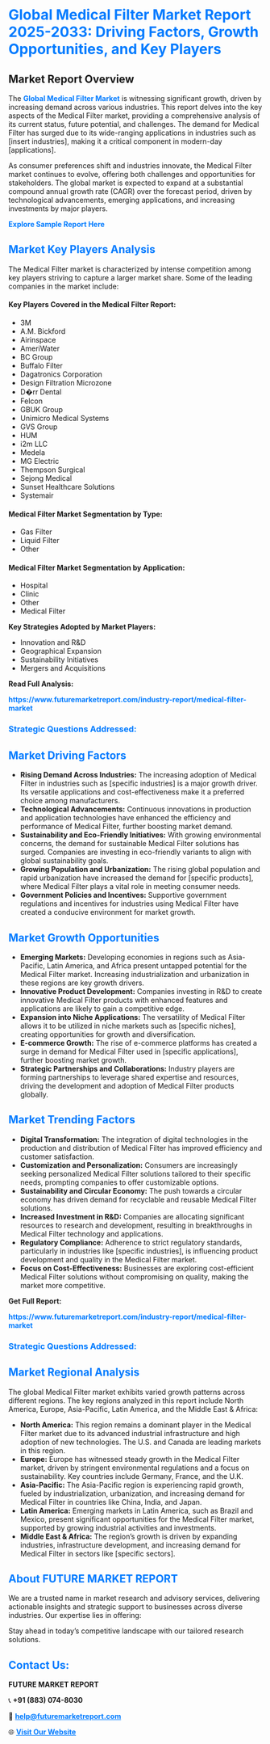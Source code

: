 <h1 style="color: #007BFF;">Global Medical Filter Market Report 2025-2033: Driving Factors, Growth Opportunities, and Key Players</h1>

<section id="overview">
<h2>Market Report Overview</h2>
<p>The <a href="https://www.futuremarketreport.com/industry-report/medical-filter-market" style="color: #007BFF; text-decoration: none;"><strong>Global Medical Filter Market</strong></a> is witnessing significant growth, driven by increasing demand across various industries. This report delves into the key aspects of the Medical Filter market, providing a comprehensive analysis of its current status, future potential, and challenges. The demand for Medical Filter has surged due to its wide-ranging applications in industries such as [insert industries], making it a critical component in modern-day [applications].</p>
<p>As consumer preferences shift and industries innovate, the Medical Filter market continues to evolve, offering both challenges and opportunities for stakeholders. The global market is expected to expand at a substantial compound annual growth rate (CAGR) over the forecast period, driven by technological advancements, emerging applications, and increasing investments by major players.</p>
</section>

<section id="overview">
<p><a href="https://www.futuremarketreport.com/request-sample/reportId=127563" style="color: #007BFF; text-decoration: none;"><strong>Explore Sample Report Here</strong></a></p>
</section>

<section id="key-players">
<h2 style="color: #007BFF;">Market Key Players Analysis</h2>
<p>The Medical Filter market is characterized by intense competition among key players striving to capture a larger market share. Some of the leading companies in the market include:</p>
<h4>Key Players Covered in the Medical Filter Report:</h4>
<ul><li>3M</li><li>A.M. Bickford</li><li>Airinspace</li><li>AmeriWater</li><li>BC Group</li><li>Buffalo Filter</li><li>Dagatronics Corporation</li><li>Design Filtration Microzone</li><li>D�rr Dental</li><li>Felcon</li><li>GBUK Group</li><li>Unimicro Medical Systems</li><li>GVS Group</li><li>HUM</li><li>i2m LLC</li><li>Medela</li><li>MG Electric</li><li>Thempson Surgical</li><li>Sejong Medical</li><li>Sunset Healthcare Solutions</li><li>Systemair</li></ul>
<h4>Medical Filter Market Segmentation by Type:</h4>
<ul><li>Gas Filter</li><li>Liquid Filter</li><li>Other</li></ul>

<h4>Medical Filter Market Segmentation by Application:</h4>
<ul><li>Hospital</li><li>Clinic</li><li>Other</li><li>Medical Filter</li></ul>
<p><strong>Key Strategies Adopted by Market Players:</strong></p>
<ul>
<li>Innovation and R&D</li>
<li>Geographical Expansion</li>
<li>Sustainability Initiatives</li>
<li>Mergers and Acquisitions</li>
</ul>
</section>

<section>
<p><strong>Read Full Analysis: </strong></p><a href="https://www.futuremarketreport.com/industry-report/medical-filter-market" style="color: #007BFF; text-decoration: none;"><strong>https://www.futuremarketreport.com/industry-report/medical-filter-market</strong></a>
<h3 style="color: #007BFF;">Strategic Questions Addressed:</h3>
</section>

<section id="driving-factors">
<h2 style="color: #007BFF;">Market Driving Factors</h2>
<ul>
<li><strong>Rising Demand Across Industries:</strong> The increasing adoption of Medical Filter in industries such as [specific industries] is a major growth driver. Its versatile applications and cost-effectiveness make it a preferred choice among manufacturers.</li>
<li><strong>Technological Advancements:</strong> Continuous innovations in production and application technologies have enhanced the efficiency and performance of Medical Filter, further boosting market demand.</li>
<li><strong>Sustainability and Eco-Friendly Initiatives:</strong> With growing environmental concerns, the demand for sustainable Medical Filter solutions has surged. Companies are investing in eco-friendly variants to align with global sustainability goals.</li>
<li><strong>Growing Population and Urbanization:</strong> The rising global population and rapid urbanization have increased the demand for [specific products], where Medical Filter plays a vital role in meeting consumer needs.</li>
<li><strong>Government Policies and Incentives:</strong> Supportive government regulations and incentives for industries using Medical Filter have created a conducive environment for market growth.</li>
</ul>
</section>

<section id="growth-opportunities">
<h2 style="color: #007BFF;">Market Growth Opportunities</h2>
<ul>
<li><strong>Emerging Markets:</strong> Developing economies in regions such as Asia-Pacific, Latin America, and Africa present untapped potential for the Medical Filter market. Increasing industrialization and urbanization in these regions are key growth drivers.</li>
<li><strong>Innovative Product Development:</strong> Companies investing in R&D to create innovative Medical Filter products with enhanced features and applications are likely to gain a competitive edge.</li>
<li><strong>Expansion into Niche Applications:</strong> The versatility of Medical Filter allows it to be utilized in niche markets such as [specific niches], creating opportunities for growth and diversification.</li>
<li><strong>E-commerce Growth:</strong> The rise of e-commerce platforms has created a surge in demand for Medical Filter used in [specific applications], further boosting market growth.</li>
<li><strong>Strategic Partnerships and Collaborations:</strong> Industry players are forming partnerships to leverage shared expertise and resources, driving the development and adoption of Medical Filter products globally.</li>
</ul>
</section>

<section id="trending-factors">
<h2 style="color: #007BFF;">Market Trending Factors</h2>
<ul>
<li><strong>Digital Transformation:</strong> The integration of digital technologies in the production and distribution of Medical Filter has improved efficiency and customer satisfaction.</li>
<li><strong>Customization and Personalization:</strong> Consumers are increasingly seeking personalized Medical Filter solutions tailored to their specific needs, prompting companies to offer customizable options.</li>
<li><strong>Sustainability and Circular Economy:</strong> The push towards a circular economy has driven demand for recyclable and reusable Medical Filter solutions.</li>
<li><strong>Increased Investment in R&D:</strong> Companies are allocating significant resources to research and development, resulting in breakthroughs in Medical Filter technology and applications.</li>
<li><strong>Regulatory Compliance:</strong> Adherence to strict regulatory standards, particularly in industries like [specific industries], is influencing product development and quality in the Medical Filter market.</li>
<li><strong>Focus on Cost-Effectiveness:</strong> Businesses are exploring cost-efficient Medical Filter solutions without compromising on quality, making the market more competitive.</li>
</ul>
</section>

<section>
<p><strong>Get Full Report: </strong></p><a href="https://www.futuremarketreport.com/industry-report/medical-filter-market" style="color: #007BFF; text-decoration: none;"><strong>https://www.futuremarketreport.com/industry-report/medical-filter-market</strong></a>
<h3 style="color: #007BFF;">Strategic Questions Addressed:</h3>
</section>


<section id="regional-analysis">
<h2 style="color: #007BFF;">Market Regional Analysis</h2>
<p>The global Medical Filter market exhibits varied growth patterns across different regions. The key regions analyzed in this report include North America, Europe, Asia-Pacific, Latin America, and the Middle East & Africa:</p>
<ul>
<li><strong>North America:</strong> This region remains a dominant player in the Medical Filter market due to its advanced industrial infrastructure and high adoption of new technologies. The U.S. and Canada are leading markets in this region.</li>
<li><strong>Europe:</strong> Europe has witnessed steady growth in the Medical Filter market, driven by stringent environmental regulations and a focus on sustainability. Key countries include Germany, France, and the U.K.</li>
<li><strong>Asia-Pacific:</strong> The Asia-Pacific region is experiencing rapid growth, fueled by industrialization, urbanization, and increasing demand for Medical Filter in countries like China, India, and Japan.</li>
<li><strong>Latin America:</strong> Emerging markets in Latin America, such as Brazil and Mexico, present significant opportunities for the Medical Filter market, supported by growing industrial activities and investments.</li>
<li><strong>Middle East & Africa:</strong> The region’s growth is driven by expanding industries, infrastructure development, and increasing demand for Medical Filter in sectors like [specific sectors].</li>
</ul>
</section>

<footer>
<h2 style="color: #007BFF;">About FUTURE MARKET REPORT</h2>
<p>We are a trusted name in market research and advisory services, delivering actionable insights and strategic support to businesses across diverse industries. Our expertise lies in offering:</p>

<p>Stay ahead in today’s competitive landscape with our tailored research solutions.</p>

<h2 style="color: #007BFF;">Contact Us:</h2>
<p><strong>FUTURE MARKET REPORT</strong></p>
<p>📞 <strong>+91 (883) 074-8030</strong></p>
<p>📧 <strong><a href="mailto:help@futuremarketreport.com" style="color: #007BFF;">help@futuremarketreport.com</a></strong></p>
<p>🌐 <strong><a href="https://www.futuremarketreport.com/" style="color: #007BFF;">Visit Our Website</a></strong></p>
</footer>